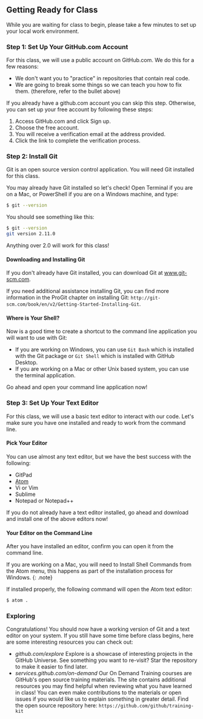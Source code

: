 ## Getting Ready for Class

While you are waiting for class to begin, please take a few minutes to set up your local work environment.

### Step 1: Set Up Your GitHub.com Account

For this class, we will use a public account on GitHub.com. We do this for a few reasons:

- We don't want you to "practice" in repositories that contain real code.
- We are going to break some things so we can teach you how to fix them. (therefore, refer to the bullet above)

If you already have a github.com account you can skip this step. Otherwise, you can set up your free account by following these steps:

1. Access GitHub.com and click Sign up.
1. Choose the free account.
1. You will receive a verification email at the address provided.
1. Click the link to complete the verification process.

### Step 2: Install Git

Git is an open source version control application. You will need Git installed for this class.

You may already have Git installed so let's check! Open Terminal if you are on a Mac, or PowerShell if you are on a Windows machine, and type:

```sh
$ git --version
```

You should see something like this:

```sh
$ git --version
git version 2.11.0
```

Anything over 2.0 will work for this class!

#### Downloading and Installing Git

If you don't already have Git installed, you can download Git at www.git-scm.com.

If you need additional assistance installing Git, you can find more information in the ProGit chapter on installing Git: `http://git-scm.com/book/en/v2/Getting-Started-Installing-Git`.

#### Where is Your Shell?

Now is a good time to create a shortcut to the command line application you will want to use with Git:

- If you are working on Windows, you can use `Git Bash` which is installed with the Git package or `Git Shell` which is installed with GitHub Desktop.
- If you are working on a Mac or other Unix based system, you can use the terminal application.

Go ahead and open your command line application now!

### Step 3: Set Up Your Text Editor

For this class, we will use a basic text editor to interact with our code. Let's make sure you have one installed and ready to work from the command line.

#### Pick Your Editor

You can use almost any text editor, but we have the best success with the following:

- GitPad
- [Atom](https://atom.io/)
- Vi or Vim
- Sublime
- Notepad or Notepad++

If you do not already have a text editor installed, go ahead and download and install one of the above editors now!

#### Your Editor on the Command Line

After you have installed an editor, confirm you can open it from the command line.

If you are working on a Mac, you will need to Install Shell Commands from the Atom menu, this happens as part of the installation process for Windows.
{: .note}

If installed properly, the following command will open the Atom text editor:

```sh
$ atom .
```

### Exploring

Congratulations! You should now have a working version of Git and a text editor on your system. If you still have some time before class begins, here are some interesting resources you can check out:

- *github.com/explore* Explore is a showcase of interesting projects in the GitHub Universe. See something you want to re-visit? Star the repository to make it easier to find later.
- *services.github.com/on-demand* Our On Demand Training courses are GitHub's open source training materials. The site contains additional resources you may find helpful when reviewing what you have learned in class! You can even make contributions to the materials or open issues if you would like us to explain something in greater detail. Find the open source repository here: `https://github.com/github/training-kit`
